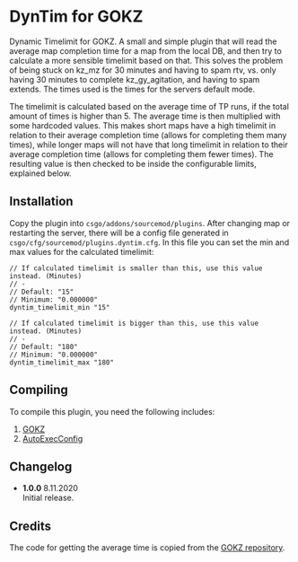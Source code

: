 # DynTim for GOKZ

Dynamic Timelimit for GOKZ. A small and simple plugin that will read the average map completion time for a map from the
local DB, and then try to calculate a more sensible timelimit based on that. This solves the problem of being stuck on
kz_mz for 30 minutes and having to spam rtv, vs. only having 30 minutes to complete kz_gy_agitation, and having to spam
extends. The times used is the times for the servers default mode.

The timelimit is calculated based on the average time of TP runs, if the total amount of times is higher than 5. The
average time is then multiplied with some hardcoded values. This makes short maps have a high timelimit in relation to
their average completion time (allows for completing them many times), while longer maps will not have that long
timelimit in relation to their average completion time (allows for completing them fewer times). The resulting value is
then checked to be inside the configurable limits, explained below.

## Installation

Copy the plugin into `csgo/addons/sourcemod/plugins`. After changing map or restarting the server, there will be a
config file generated in `csgo/cfg/sourcemod/plugins.dyntim.cfg`. In this file you can set the min and max values for
the calculated timelimit:

```
// If calculated timelimit is smaller than this, use this value instead. (Minutes)
// -
// Default: "15"
// Minimum: "0.000000"
dyntim_timelimit_min "15"

// If calculated timelimit is bigger than this, use this value instead. (Minutes)
// -
// Default: "180"
// Minimum: "0.000000"
dyntim_timelimit_max "180"
```

## Compiling

To compile this plugin, you need the following includes:

1. [GOKZ](https://bitbucket.org/kztimerglobalteam/gokz/src/master/)
2. [AutoExecConfig](https://github.com/Impact123/AutoExecConfig)

## Changelog

- **1.0.0** 8.11.2020  
  Initial release.

## Credits

The code for getting the average time is copied from the
[GOKZ repository](https://bitbucket.org/kztimerglobalteam/gokz/src/master/).
